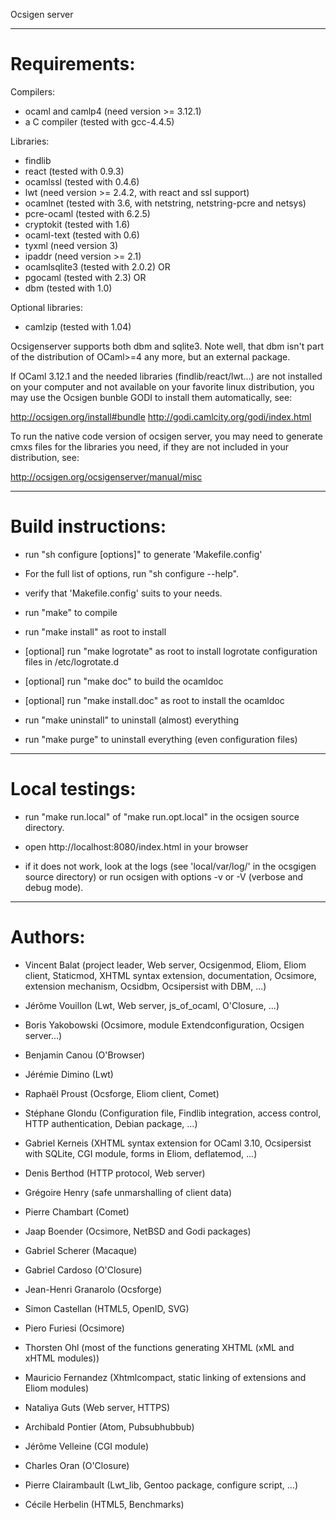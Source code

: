 Ocsigen server

------------------------------------------------------------------

Requirements:
=============

Compilers:

 * ocaml and camlp4  (need version >= 3.12.1)
 * a C compiler      (tested with gcc-4.4.5)

Libraries:

 * findlib
 * react             (tested with 0.9.3)
 * ocamlssl          (tested with 0.4.6)
 * lwt               (need version >= 2.4.2, with react and ssl support)
 * ocamlnet          (tested with 3.6, with netstring, netstring-pcre and netsys)
 * pcre-ocaml        (tested with 6.2.5)
 * cryptokit         (tested with 1.6)
 * ocaml-text        (tested with 0.6)
 * tyxml             (need version 3)
 * ipaddr            (need version >= 2.1)
 * ocamlsqlite3      (tested with 2.0.2) OR
 * pgocaml           (tested with 2.3) OR
 * dbm               (tested with 1.0)


Optional libraries:

 * camlzip           (tested with 1.04)

Ocsigenserver supports both dbm and sqlite3. Note well, that dbm isn't part of
the distribution of OCaml>=4 any more, but an external package.

If OCaml 3.12.1 and the needed libraries (findlib/react/lwt...) are not
installed on your computer and not available on your favorite linux
distribution, you may use the Ocsigen bunble GODI to install them
automatically, see:

  http://ocsigen.org/install#bundle
  http://godi.camlcity.org/godi/index.html

To run the native code version of ocsigen server, you may need to
generate cmxs files for the libraries you need, if they are not
included in your distribution, see:

  http://ocsigen.org/ocsigenserver/manual/misc


------------------------------------------------------------------

Build instructions:
===================

 * run "sh configure [options]" to generate 'Makefile.config'
 - For the full list of options, run "sh configure --help".

 * verify that 'Makefile.config' suits to your needs.

 * run "make" to compile
 * run "make install" as root to install

 * [optional] run "make logrotate" as root to install logrotate
              configuration files in /etc/logrotate.d

 * [optional] run "make doc" to build the ocamldoc
 * [optional] run "make install.doc" as root to install the ocamldoc

 * run "make uninstall" to uninstall (almost) everything

 * run "make purge" to uninstall everything (even configuration files)

------------------------------------------------------------------

Local testings:
===============

 * run "make run.local" of "make run.opt.local"
   in the ocsigen source directory.

 * open http://localhost:8080/index.html in your browser

 * if it does not work, look at the logs (see 'local/var/log/' in the
   ocsgigen source directory) or run ocsigen with options -v or -V
   (verbose and debug mode).

------------------------------------------------------------------

Authors:
========

* Vincent Balat
  (project leader, Web server, Ocsigenmod, Eliom, Eliom client, Staticmod, XHTML syntax extension, documentation, Ocsimore, extension mechanism, Ocsidbm, Ocsipersist with DBM, ...)

* Jérôme Vouillon
 (Lwt, Web server, js_of_ocaml, O'Closure, ...)

* Boris Yakobowski
 (Ocsimore, module Extendconfiguration, Ocsigen server...)

* Benjamin Canou
 (O'Browser)

* Jérémie Dimino
 (Lwt)

* Raphaël Proust
 (Ocsforge, Eliom client, Comet)

* Stéphane Glondu
 (Configuration file, Findlib integration, access control, HTTP authentication, Debian package, ...)

* Gabriel Kerneis
 (XHTML syntax extension for OCaml 3.10, Ocsipersist with SQLite, CGI module, forms in Eliom, deflatemod, ...)

* Denis Berthod
 (HTTP protocol, Web server)

* Grégoire Henry
 (safe unmarshalling of client data)

* Pierre Chambart
 (Comet)

* Jaap Boender
 (Ocsimore, NetBSD and Godi packages)

* Gabriel Scherer
 (Macaque)

* Gabriel Cardoso
 (O'Closure)

* Jean-Henri Granarolo
 (Ocsforge)

* Simon Castellan
 (HTML5, OpenID, SVG)

* Piero Furiesi
 (Ocsimore)

* Thorsten Ohl
 (most of the functions generating XHTML (xML and xHTML modules))

* Mauricio Fernandez
 (Xhtmlcompact, static linking of extensions and Eliom modules)

* Nataliya Guts
 (Web server, HTTPS)

* Archibald Pontier
 (Atom, Pubsubhubbub)

* Jérôme Velleine
 (CGI module)

* Charles Oran
 (O'Closure)

* Pierre Clairambault
 (Lwt_lib, Gentoo package, configure script, ...)

* Cécile Herbelin
  (HTML5, Benchmarks)
